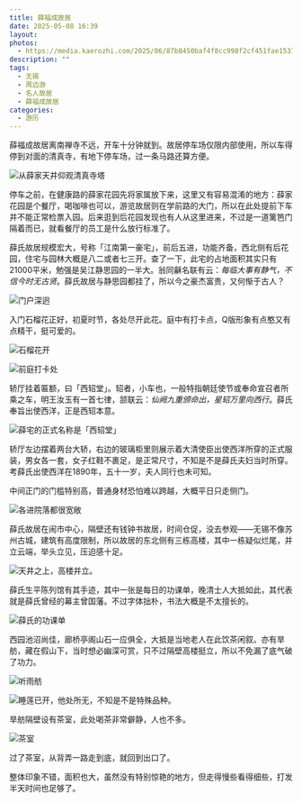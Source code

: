 ```yaml
---
title: 薛福成故居
date: 2025-05-08 16:39
layout: 
photos:
  - https://media.kaerozhi.com/2025/06/87b8450baf4f8cc998f2cf451fae1537.webp
description: ""
tags:
  - 无锡
  - 周边游
  - 名人故居
  - 薛福成故居
categories:
  - 游历
---
```

薛福成故居离南禅寺不远，开车十分钟就到。故居停车场仅限内部使用，所以车得停到对面的清真寺，有地下停车场，过一条马路还算方便。

![从薛家天井仰观清真寺塔](https://media.kaerozhi.com/2025/06/fa0337bf917d7cd11b924ad44d8d5201.webp)

停车之前，在健康路的薛家花园先将家属放下来，这里又有容易混淆的地方：薛家花园是个餐厅，喝咖啡也可以，游览故居则在学前路的大门，所以在此处提前下车并不能正常检票入园。后来逛到后花园发现也有人从这里进来，不过是一道篱笆门隔着而已，就看餐厅的员工是什么放行标准了。

薛氏故居规模宏大，号称「江南第一豪宅」，前后五进，功能齐备，西北侧有后花园，住宅与园林大概是八二或者七三开。查了一下，此宅的占地面积其实只有21000平米，勉强是吴江静思园的一半大。翁同龢名联有云：*每临大事有静气，不信今时无古贤*。薛氏故居与静思园都挂了，所以今之豪杰富贵，又何惭于古人？

![门户深迥](https://media.kaerozhi.com/2025/06/6fb3aa6acfb8188e612fd7e402580e44.webp)

入门石榴花正好，初夏时节，各处尽开此花。庭中有打卡点，Q版形象有点憨又有点精干，挺可爱的。

![石榴花开](https://media.kaerozhi.com/2025/06/be284f67805135c64e49c3b916180bea.webp)

![前庭打卡处](https://media.kaerozhi.com/2025/06/dd89a92a575ef48b27237e2527bf040b.webp)

轿厅挂着匾额，曰「西轺堂」。轺者，小车也，一般特指朝廷使节或奉命宣召者所乘之车，明王汝玉有一首七律，颔联云：*仙阙九重颁命出，星轺万里向西行*。薛氏奉旨出使西洋，正是西轺本意。

![薛宅的正式名称是「西轺堂」](https://media.kaerozhi.com/2025/06/87b8450baf4f8cc998f2cf451fae1537.webp)

轿厅左边摆着两台大轿，右边的玻璃柜里则展示着大清使臣出使西洋所穿的正式服装，男女各一套，女子红鞋不裹足，是正常尺寸，不知是不是薛氏夫妇当时所穿。考薛氏出使西洋在1890年，五十一岁，夫人同行也未可知。

中间正门的门槛特别高，普通身材恐怕难以跨越，大概平日只走侧门。

![各进院落都很宽敞](https://media.kaerozhi.com/2025/06/f46eae0a0f99ad8a472d1df459db574f.webp)

薛氏故居在闹市中心，隔壁还有钱钟书故居，时间仓促，没去参观——无锡不像苏州古城，建筑有高度限制，所以故居的东北侧有三栋高楼，其中一栋疑似烂尾，并立云端，举头立见，压迫感十足。

![天井之上，高楼并立。](https://media.kaerozhi.com/2025/06/a8a2781d3720586f5b9a9287df4283a2.webp)

薛氏生平陈列馆有其手迹，其中一张是每日的功课单，晚清士人大抵如此，其代表就是薛氏曾经的幕主曾国藩。不过字体拙朴，书法大概是不太擅长的。

![薛氏的功课单](https://media.kaerozhi.com/2025/06/611b34bcfc8797a15d3a5dfe3773b375.webp)

西园池沼尚佳，廊桥亭阁山石一应俱全，大抵是当地老人在此饮茶闲叙。亦有旱舫，藏在假山下，当时想必幽深可赏，只不过隔壁高楼挺立，所以不免漏了底气破了功力。

![听雨舫](https://media.kaerozhi.com/2025/06/0c9dad0cb4d3280e9b0929ae697f6109.webp)

![睡莲已开，他处所无，不知是不是特殊品种。](https://media.kaerozhi.com/2025/06/99614f9ead992950816a47f6838615db.webp)

旱舫隔壁设有茶室，此处喝茶非常僻静，人也不多。

![茶室](https://media.kaerozhi.com/2025/06/0e08c93ccafbeb88f0ac6597dde0d1af.webp)

过了茶室，从背弄一路走到底，就回到出口了。

整体印象不错，面积也大，虽然没有特别惊艳的地方，但走得慢些看得细些，打发半天时间也足够了。